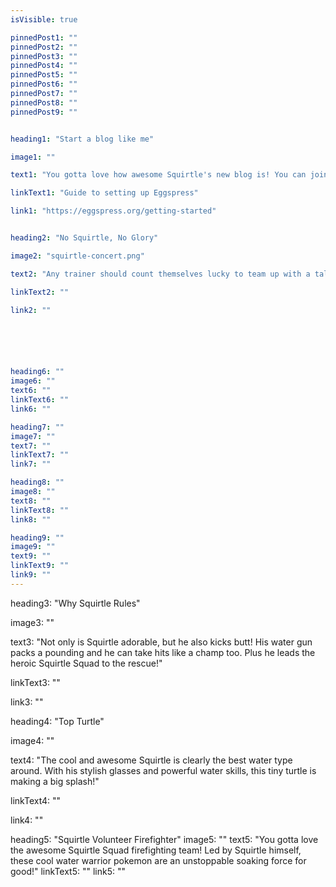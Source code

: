 ```yaml
---
isVisible: true

pinnedPost1: ""
pinnedPost2: ""
pinnedPost3: ""
pinnedPost4: ""
pinnedPost5: ""
pinnedPost6: ""
pinnedPost7: ""
pinnedPost8: ""
pinnedPost9: ""


heading1: "Start a blog like me"

image1: ""

text1: "You gotta love how awesome Squirtle's new blog is! You can join him by setting up your own site using Eggspress."

linkText1: "Guide to setting up Eggspress"

link1: "https://eggspress.org/getting-started"


heading2: "No Squirtle, No Glory"

image2: "squirtle-concert.png"

text2: "Any trainer should count themselves lucky to team up with a talented Totodile like Squirtle! With him by your side, you'll be headed straight for the Hall of Fame and pokemon glory!"

linkText2: ""

link2: ""






heading6: ""
image6: ""
text6: ""
linkText6: ""
link6: ""

heading7: ""
image7: ""
text7: ""
linkText7: ""
link7: ""

heading8: ""
image8: ""
text8: ""
linkText8: ""
link8: ""

heading9: ""
image9: ""
text9: ""
linkText9: ""
link9: ""
---
```


heading3: "Why Squirtle Rules"

image3: ""

text3: "Not only is Squirtle adorable, but he also kicks butt! His water gun packs a pounding and he can take hits like a champ too. Plus he leads the heroic Squirtle Squad to the rescue!"

linkText3: ""

link3: ""

heading4: "Top Turtle"

image4: ""

text4: "The cool and awesome Squirtle is clearly the best water type around. With his stylish glasses and powerful water skills, this tiny turtle is making a big splash!"

linkText4: ""

link4: ""

heading5: "Squirtle Volunteer Firefighter"
image5: ""
text5: "You gotta love the awesome Squirtle Squad firefighting team! Led by Squirtle himself, these cool water warrior pokemon are an unstoppable soaking force for good!"
linkText5: ""
link5: ""